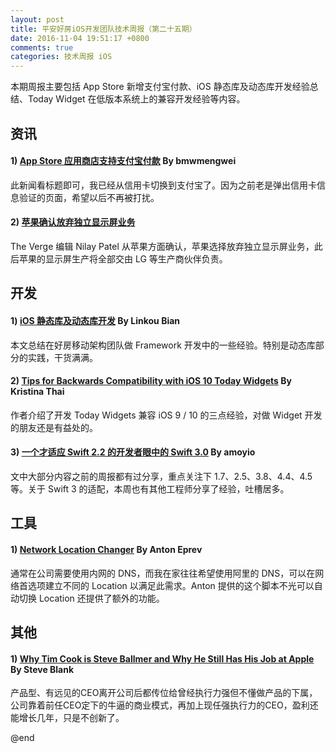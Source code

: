 ```yaml
---
layout: post
title: 平安好房iOS开发团队技术周报（第二十五期）
date: 2016-11-04 19:51:17 +0800
comments: true
categories: 技术周报 iOS
---
```

本期周报主要包括 App Store 新增支付宝付款、iOS 静态库及动态库开发经验总结、Today Widget 在低版本系统上的兼容开发经验等内容。

<!--more-->

## 资讯

#### 1) [App Store 应用商店支持支付宝付款](http://www.mac52ipod.cn/post/apple-app-store-support-alipay.php) By bmwmengwei

此新闻看标题即可，我已经从信用卡切换到支付宝了。因为之前老是弹出信用卡信息验证的页面，希望以后不再被打扰。

#### 2) [苹果确认放弃独立显示屏业务](http://www.ifanr.com/739044)

The Verge 编辑 Nilay Patel 从苹果方面确认，苹果选择放弃独立显示屏业务，此后苹果的显示屏生产将全部交由 LG 等生产商伙伴负责。

## 开发

#### 1) [iOS 静态库及动态库开发](http://balloonsys.com/blog/2016/11/04/static-vs-dynamic-lib/) By Linkou Bian

本文总结在好房移动架构团队做 Framework 开发中的一些经验。特别是动态库部分的实践，干货满满。

#### 2) [Tips for Backwards Compatibility with iOS 10 Today Widgets](https://kristina.io/backwards-compatibility-with-ios-10-today-widgets/) By Kristina Thai

作者介绍了开发 Today Widgets 兼容 iOS 9 / 10 的三点经验，对做 Widget 开发的朋友还是有益处的。

#### 3) [一个才适应 Swift 2.2 的开发者眼中的 Swift 3.0](http://fanhang.me/ios/-ge-cai-gua-ying-swift2.2de-kai-fa-zhe-yan-zhong-de-swift-3.0he-ios-10) By amoyio

文中大部分内容之前的周报都有过分享，重点关注下 1.7、2.5、3.8、4.4、4.5 等。关于 Swift 3 的适配，本周也有其他工程师分享了经验，吐槽居多。

## 工具

#### 1) [Network Location Changer](http://eprev.org/2015/08/06/change-os-x-network-location-based-on-the-wi-fi-network-name/) By Anton Eprev

通常在公司需要使用内网的 DNS，而我在家往往希望使用阿里的 DNS，可以在网络首选项建立不同的 Location 以满足此需求。Anton 提供的这个脚本不光可以自动切换 Location 还提供了额外的功能。

## 其他

#### 1) [Why Tim Cook is Steve Ballmer and Why He Still Has His Job at Apple](https://steveblank.com/2016/10/24/why-tim-cook-is-steve-ballmer-and-why-he-still-has-his-job-at-apple) By Steve Blank

产品型、有远见的CEO离开公司后都传位给曾经执行力强但不懂做产品的下属，公司靠着前任CEO定下的牛逼的商业模式，再加上现任强执行力的CEO，盈利还能增长几年，只是不创新了。

@end